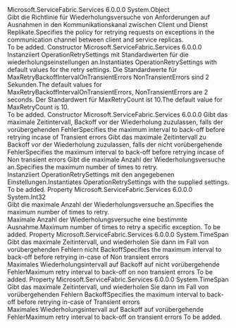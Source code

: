 <Type Name="OperationRetrySettings" FullName="Microsoft.ServiceFabric.Services.Communication.Client.OperationRetrySettings">
  <TypeSignature Language="C#" Value="public sealed class OperationRetrySettings" />
  <TypeSignature Language="ILAsm" Value=".class public auto ansi sealed beforefieldinit OperationRetrySettings extends System.Object" />
  <TypeSignature Language="DocId" Value="T:Microsoft.ServiceFabric.Services.Communication.Client.OperationRetrySettings" />
  <TypeSignature Language="VB.NET" Value="Public NotInheritable Class OperationRetrySettings" />
  <TypeSignature Language="F#" Value="type OperationRetrySettings = class" />
  <AssemblyInfo>
    <AssemblyName>Microsoft.ServiceFabric.Services</AssemblyName>
    <AssemblyVersion>6.0.0.0</AssemblyVersion>
  </AssemblyInfo>
  <Base>
    <BaseTypeName>System.Object</BaseTypeName>
  </Base>
  <Interfaces />
  <Docs>
    <summary>
            <span data-ttu-id="53c41-101">Gibt die Richtlinie für Wiederholungsversuche von Anforderungen auf Ausnahmen in den Kommunikationskanal zwischen Client und Dienst Replikate.</span><span class="sxs-lookup"><span data-stu-id="53c41-101">Specifies the policy for retrying requests on exceptions in the communication channel between client and service replicas.</span></span>
            </summary>
    <remarks>To be added.</remarks>
  </Docs>
  <Members>
    <Member MemberName=".ctor">
      <MemberSignature Language="C#" Value="public OperationRetrySettings ();" />
      <MemberSignature Language="ILAsm" Value=".method public hidebysig specialname rtspecialname instance void .ctor() cil managed" />
      <MemberSignature Language="DocId" Value="M:Microsoft.ServiceFabric.Services.Communication.Client.OperationRetrySettings.#ctor" />
      <MemberSignature Language="VB.NET" Value="Public Sub New ()" />
      <MemberType>Constructor</MemberType>
      <AssemblyInfo>
        <AssemblyName>Microsoft.ServiceFabric.Services</AssemblyName>
        <AssemblyVersion>6.0.0.0</AssemblyVersion>
      </AssemblyInfo>
      <Parameters />
      <Docs>
        <summary>
            <span data-ttu-id="53c41-102">Instanziiert OperationRetrySettings mit Standardwerten für die wiederholungseinstellungen an.</span><span class="sxs-lookup"><span data-stu-id="53c41-102">Instantiates OperationRetrySettings with default values for the retry settings.</span></span>
            <span data-ttu-id="53c41-103">Die Standardwerte für MaxRetryBackoffIntervalOnTransientErrors NonTransientErrors sind 2 Sekunden.</span><span class="sxs-lookup"><span data-stu-id="53c41-103">The default values for MaxRetryBackoffIntervalOnTransientErrors, NonTransientErrors are 2 seconds.</span></span> <span data-ttu-id="53c41-104">Der Standardwert für MaxRetryCount ist 10.</span><span class="sxs-lookup"><span data-stu-id="53c41-104">The default value for MaxRetryCount is 10.</span></span>
            </summary>
        <remarks>To be added.</remarks>
      </Docs>
    </Member>
    <Member MemberName=".ctor">
      <MemberSignature Language="C#" Value="public OperationRetrySettings (TimeSpan maxRetryBackoffIntervalOnTransientErrors, TimeSpan maxRetryBackoffIntervalOnNonTransientErrors, int defaultMaxRetryCount);" />
      <MemberSignature Language="ILAsm" Value=".method public hidebysig specialname rtspecialname instance void .ctor(valuetype System.TimeSpan maxRetryBackoffIntervalOnTransientErrors, valuetype System.TimeSpan maxRetryBackoffIntervalOnNonTransientErrors, int32 defaultMaxRetryCount) cil managed" />
      <MemberSignature Language="DocId" Value="M:Microsoft.ServiceFabric.Services.Communication.Client.OperationRetrySettings.#ctor(System.TimeSpan,System.TimeSpan,System.Int32)" />
      <MemberSignature Language="VB.NET" Value="Public Sub New (maxRetryBackoffIntervalOnTransientErrors As TimeSpan, maxRetryBackoffIntervalOnNonTransientErrors As TimeSpan, defaultMaxRetryCount As Integer)" />
      <MemberSignature Language="F#" Value="new Microsoft.ServiceFabric.Services.Communication.Client.OperationRetrySettings : TimeSpan * TimeSpan * int -&gt; Microsoft.ServiceFabric.Services.Communication.Client.OperationRetrySettings" Usage="new Microsoft.ServiceFabric.Services.Communication.Client.OperationRetrySettings (maxRetryBackoffIntervalOnTransientErrors, maxRetryBackoffIntervalOnNonTransientErrors, defaultMaxRetryCount)" />
      <MemberType>Constructor</MemberType>
      <AssemblyInfo>
        <AssemblyName>Microsoft.ServiceFabric.Services</AssemblyName>
        <AssemblyVersion>6.0.0.0</AssemblyVersion>
      </AssemblyInfo>
      <Parameters>
        <Parameter Name="maxRetryBackoffIntervalOnTransientErrors" Type="System.TimeSpan" />
        <Parameter Name="maxRetryBackoffIntervalOnNonTransientErrors" Type="System.TimeSpan" />
        <Parameter Name="defaultMaxRetryCount" Type="System.Int32" />
      </Parameters>
      <Docs>
        <param name="maxRetryBackoffIntervalOnTransientErrors">
            <span data-ttu-id="53c41-105">Gibt das maximale Zeitintervall, Backoff vor der Wiederholung zuzulassen, falls der vorübergehenden Fehler</span><span class="sxs-lookup"><span data-stu-id="53c41-105">Specifies the maximum interval to back-off before retrying incase of Transient errors</span></span>
            </param>
        <param name="maxRetryBackoffIntervalOnNonTransientErrors">
            <span data-ttu-id="53c41-106">Gibt das maximale Zeitintervall zu Backoff vor der Wiederholung zuzulassen, falls der nicht vorübergehende Fehler</span><span class="sxs-lookup"><span data-stu-id="53c41-106">Specifies the maximum interval to back-off before retrying incase of Non transient errors</span></span>
            </param>
        <param name="defaultMaxRetryCount">
            <span data-ttu-id="53c41-107">Gibt die maximale Anzahl der Wiederholungsversuche an.</span><span class="sxs-lookup"><span data-stu-id="53c41-107">Specifies the maximum number of times to retry.</span></span>
            </param>
        <summary>
            <span data-ttu-id="53c41-108">Instanziiert OperationRetrySettings mit den angegebenen Einstellungen.</span><span class="sxs-lookup"><span data-stu-id="53c41-108">Instantiates OperationRetrySettings with the supplied settings.</span></span>
            </summary>
        <remarks>To be added.</remarks>
      </Docs>
    </Member>
    <Member MemberName="DefaultMaxRetryCount">
      <MemberSignature Language="C#" Value="public int DefaultMaxRetryCount { get; }" />
      <MemberSignature Language="ILAsm" Value=".property instance int32 DefaultMaxRetryCount" />
      <MemberSignature Language="DocId" Value="P:Microsoft.ServiceFabric.Services.Communication.Client.OperationRetrySettings.DefaultMaxRetryCount" />
      <MemberSignature Language="VB.NET" Value="Public ReadOnly Property DefaultMaxRetryCount As Integer" />
      <MemberSignature Language="F#" Value="member this.DefaultMaxRetryCount : int" Usage="Microsoft.ServiceFabric.Services.Communication.Client.OperationRetrySettings.DefaultMaxRetryCount" />
      <MemberType>Property</MemberType>
      <AssemblyInfo>
        <AssemblyName>Microsoft.ServiceFabric.Services</AssemblyName>
        <AssemblyVersion>6.0.0.0</AssemblyVersion>
      </AssemblyInfo>
      <ReturnValue>
        <ReturnType>System.Int32</ReturnType>
      </ReturnValue>
      <Docs>
        <summary>
            <span data-ttu-id="53c41-109">Gibt die maximale Anzahl der Wiederholungsversuche an.</span><span class="sxs-lookup"><span data-stu-id="53c41-109">Specifies the maximum number of times to retry.</span></span>
            </summary>
        <value><span data-ttu-id="53c41-110">Maximale Anzahl der Wiederholungsversuche eine bestimmte Ausnahme.</span><span class="sxs-lookup"><span data-stu-id="53c41-110">Maximum number of times to retry a specific exception.</span></span></value>
        <remarks>To be added.</remarks>
      </Docs>
    </Member>
    <Member MemberName="MaxRetryBackoffIntervalOnNonTransientErrors">
      <MemberSignature Language="C#" Value="public TimeSpan MaxRetryBackoffIntervalOnNonTransientErrors { get; }" />
      <MemberSignature Language="ILAsm" Value=".property instance valuetype System.TimeSpan MaxRetryBackoffIntervalOnNonTransientErrors" />
      <MemberSignature Language="DocId" Value="P:Microsoft.ServiceFabric.Services.Communication.Client.OperationRetrySettings.MaxRetryBackoffIntervalOnNonTransientErrors" />
      <MemberSignature Language="VB.NET" Value="Public ReadOnly Property MaxRetryBackoffIntervalOnNonTransientErrors As TimeSpan" />
      <MemberSignature Language="F#" Value="member this.MaxRetryBackoffIntervalOnNonTransientErrors : TimeSpan" Usage="Microsoft.ServiceFabric.Services.Communication.Client.OperationRetrySettings.MaxRetryBackoffIntervalOnNonTransientErrors" />
      <MemberType>Property</MemberType>
      <AssemblyInfo>
        <AssemblyName>Microsoft.ServiceFabric.Services</AssemblyName>
        <AssemblyVersion>6.0.0.0</AssemblyVersion>
      </AssemblyInfo>
      <ReturnValue>
        <ReturnType>System.TimeSpan</ReturnType>
      </ReturnValue>
      <Docs>
        <summary>
            <span data-ttu-id="53c41-111">Gibt das maximale Zeitintervall, und wiederholen Sie dann im Fall von vorübergehenden Fehlern nicht Backoff</span><span class="sxs-lookup"><span data-stu-id="53c41-111">Specifies the maximum interval to back-off before retrying in-case of Non transient errors</span></span>
            </summary>
        <value><span data-ttu-id="53c41-112">Maximales Wiederholungsintervall auf Backoff auf nicht vorübergehende Fehler</span><span class="sxs-lookup"><span data-stu-id="53c41-112">Maximum retry interval to back-off on non transient errors</span></span></value>
        <remarks>To be added.</remarks>
      </Docs>
    </Member>
    <Member MemberName="MaxRetryBackoffIntervalOnTransientErrors">
      <MemberSignature Language="C#" Value="public TimeSpan MaxRetryBackoffIntervalOnTransientErrors { get; }" />
      <MemberSignature Language="ILAsm" Value=".property instance valuetype System.TimeSpan MaxRetryBackoffIntervalOnTransientErrors" />
      <MemberSignature Language="DocId" Value="P:Microsoft.ServiceFabric.Services.Communication.Client.OperationRetrySettings.MaxRetryBackoffIntervalOnTransientErrors" />
      <MemberSignature Language="VB.NET" Value="Public ReadOnly Property MaxRetryBackoffIntervalOnTransientErrors As TimeSpan" />
      <MemberSignature Language="F#" Value="member this.MaxRetryBackoffIntervalOnTransientErrors : TimeSpan" Usage="Microsoft.ServiceFabric.Services.Communication.Client.OperationRetrySettings.MaxRetryBackoffIntervalOnTransientErrors" />
      <MemberType>Property</MemberType>
      <AssemblyInfo>
        <AssemblyName>Microsoft.ServiceFabric.Services</AssemblyName>
        <AssemblyVersion>6.0.0.0</AssemblyVersion>
      </AssemblyInfo>
      <ReturnValue>
        <ReturnType>System.TimeSpan</ReturnType>
      </ReturnValue>
      <Docs>
        <summary>
            <span data-ttu-id="53c41-113">Gibt das maximale Zeitintervall, und wiederholen Sie dann im Fall von vorübergehenden Fehlern Backoff</span><span class="sxs-lookup"><span data-stu-id="53c41-113">Specifies the maximum interval to back-off before retrying in-case of Transient errors</span></span>
            </summary>
        <value><span data-ttu-id="53c41-114">Maximales Wiederholungsintervall auf Backoff auf vorübergehende Fehler</span><span class="sxs-lookup"><span data-stu-id="53c41-114">Maximum retry interval to back-off on transient errors</span></span></value>
        <remarks>To be added.</remarks>
      </Docs>
    </Member>
  </Members>
</Type>
